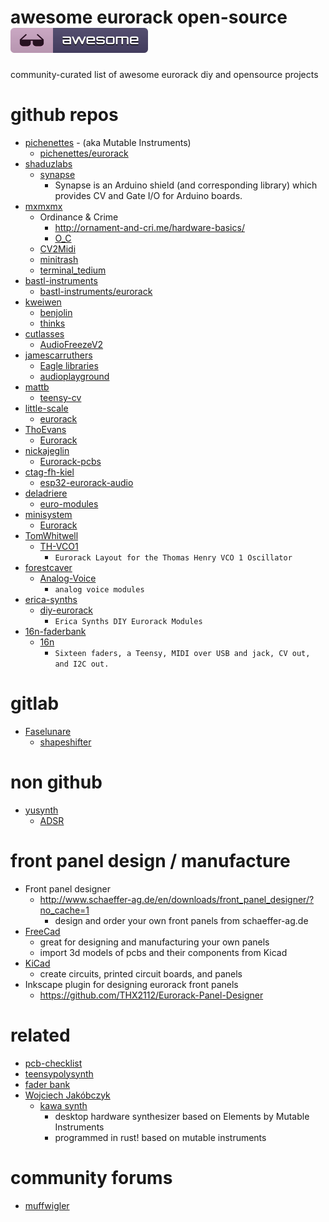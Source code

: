 # awesome eurorack open-source ![awesome](media/awesome-badge.svg)
community-curated list of awesome eurorack diy and opensource projects

# github repos
* [pichenettes](https://github.com/pichenettes/ "pichenettes") - (aka Mutable Instruments)
  * [pichenettes/eurorack](https://github.com/pichenettes/eurorack "pichenettes/eurorack")
* [shaduzlabs](https://github.com/shaduzlabs "shaduzlabs")
  * [synapse](https://github.com/shaduzlabs/synapse "synapse")
    * Synapse is an Arduino shield (and corresponding library) which provides CV and Gate I/O for Arduino boards.
* [mxmxmx](https://github.com/mxmxmx "mxmxmx")
  * Ordinance & Crime
    * http://ornament-and-cri.me/hardware-basics/ 
    * [O_C](https://github.com/mxmxmx/O_C "O_C")
  * [CV2Midi](https://github.com/mxmxmx/CV2Midi)
  * [minitrash](https://github.com/mxmxmx/minitrash)
  * [terminal_tedium](https://github.com/mxmxmx/terminal_tedium "terminal_tedium")
* [bastl-instruments](https://github.com/bastl-instruments "bastl-instruments")
  * [bastl-instruments/eurorack](https://github.com/bastl-instruments/eurorack "bastl-instruments/eurorack")
* [kweiwen](https://github.com/kweiwen)
  * [benjolin](https://github.com/kweiwen/benjolin)
  * [thinks](https://github.com/kweiwen/thinks)
* [cutlasses](https://github.com/cutlasses)
  * [AudioFreezeV2](https://github.com/cutlasses/AudioFreezeV2)
* [jamescarruthers](https://github.com/jamescarruthers)
  * [Eagle libraries](https://github.com/jamescarruthers/Eagle)
  * [audioplayground](https://github.com/jamescarruthers/audioplayground)
* [mattb](https://github.com/mattb)
  * [teensy-cv](https://github.com/mattb/teensy-cv)
* [little-scale](https://github.com/little-scale) 
  * [eurorack](https://github.com/little-scale/eurorack) 
* [ThoEvans](https://github.com/ThoEvans)
  * [Eurorack](https://github.com/ThoEvans/Eurorack)
* [nickajeglin](https://github.com/nickajeglin)
  * [Eurorack-pcbs](https://github.com/nickajeglin/Eurorack-pcbs)
* [ctag-fh-kiel](https://github.com/ctag-fh-kiel)
  * [esp32-eurorack-audio](https://github.com/ctag-fh-kiel/esp32-eurorack-audio)
* [deladriere](https://github.com/deladriere)
  * [euro-modules](https://github.com/deladriere/euro-modules)
* [minisystem](https://github.com/minisystem)
  * [Eurorack](https://github.com/minisystem/Eurorack)
* [TomWhitwell](https://github.com/TomWhitwell)
  * [TH-VCO1](https://github.com/TomWhitwell/TH-VCO1)
    * ```Eurorack Layout for the Thomas Henry VCO 1 Oscillator```
* [forestcaver](https://github.com/forestcaver)
  * [Analog-Voice](https://github.com/forestcaver/Analog-Voice)
    * ```analog voice modules```
* [erica-synths](https://github.com/erica-synths)
  * [diy-eurorack](https://github.com/erica-synths/diy-eurorack)
    * ```Erica Synths DIY Eurorack Modules```
* [16n-faderbank](https://github.com/16n-faderbank)
  * [16n](https://github.com/16n-faderbank/16n)
    * ```Sixteen faders, a Teensy, MIDI over USB and jack, CV out, and I2C out.```

# gitlab
 * [Faselunare](https://gitlab.com/Faselunare)
   * [shapeshifter](https://gitlab.com/Faselunare/shapeshifter)
# non github
* [yusynth](http://www.yusynth.net) 
  * [ADSR](http://www.yusynth.net/Modular/EN/ADSR/index_latest.html)
  
# front panel design / manufacture
* Front panel designer
  * http://www.schaeffer-ag.de/en/downloads/front_panel_designer/?no_cache=1
    * design and order your own front panels from schaeffer-ag.de
* [FreeCad](https://github.com/FreeCAD/FreeCAD) 
  * great for designing and manufacturing your own panels
  * import 3d models of pcbs and their components from Kicad
* [KiCad](https://github.com/KiCad/kicad-source-mirror)
  * create circuits, printed circuit boards, and panels
* Inkscape plugin for designing eurorack front panels
  * https://github.com/THX2112/Eurorack-Panel-Designer
 
 # related
 * [pcb-checklist](https://github.com/azonenberg/pcb-checklist)
 * [teensypolysynth](https://github.com/otem/teensypolysynth)
 * [fader bank](https://github.com/16n-faderbank/16n)
 * [Wojciech Jakóbczyk](https://github.com/wjakobczyk) 
   * [kawa synth](https://github.com/wjakobczyk/mutmidi)
     * desktop hardware synthesizer based on Elements by Mutable Instruments
     * programmed in rust! based on mutable instruments
 
 # community forums
  * [muffwigler](https://www.muffwiggler.com/forum/index.php)
  
